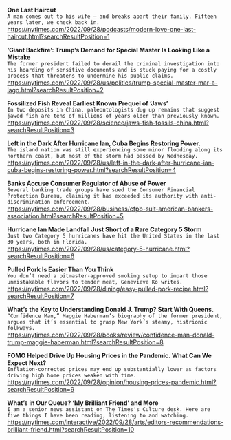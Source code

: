 **One Last Haircut**\
`A man comes out to his wife — and breaks apart their family. Fifteen years later, we check back in.`\
https://nytimes.com/2022/09/28/podcasts/modern-love-one-last-haircut.html?searchResultPosition=1

**‘Giant Backfire’: Trump’s Demand for Special Master Is Looking Like a Mistake**\
`The former president failed to derail the criminal investigation into his hoarding of sensitive documents and is stuck paying for a costly process that threatens to undermine his public claims.`\
https://nytimes.com/2022/09/28/us/politics/trump-special-master-mar-a-lago.html?searchResultPosition=2

**Fossilized Fish Reveal Earliest Known Prequel of ‘Jaws’**\
`In two deposits in China, paleontologists dug up remains that suggest jawed fish are tens of millions of years older than previously known.`\
https://nytimes.com/2022/09/28/science/jaws-fish-fossils-china.html?searchResultPosition=3

**Left in the Dark After Hurricane Ian, Cuba Begins Restoring Power.**\
`The island nation was still experiencing some minor flooding along its northern coast, but most of the storm had passed by Wednesday.`\
https://nytimes.com/2022/09/28/us/left-in-the-dark-after-hurricane-ian-cuba-begins-restoring-power.html?searchResultPosition=4

**Banks Accuse Consumer Regulator of Abuse of Power**\
`Several banking trade groups have sued the Consumer Financial Protection Bureau, claiming it has exceeded its authority with anti-discrimination enforcement.`\
https://nytimes.com/2022/09/28/business/cfpb-suit-american-bankers-association.html?searchResultPosition=5

**Hurricane Ian Made Landfall Just Short of a Rare Category 5 Storm**\
`Just two Category 5 hurricanes have hit the United States in the last 30 years, both in Florida.`\
https://nytimes.com/2022/09/28/us/category-5-hurricane.html?searchResultPosition=6

**Pulled Pork Is Easier Than You Think**\
`You don’t need a pitmaster-approved smoking setup to impart those unmistakable flavors to tender meat, Genevieve Ko writes.`\
https://nytimes.com/2022/09/28/dining/easy-pulled-pork-recipe.html?searchResultPosition=7

**What’s the Key to Understanding Donald J. Trump? Start With Queens.**\
`“Confidence Man,” Maggie Haberman’s biography of the former president, argues that it’s essential to grasp New York’s steamy, histrionic folkways.`\
https://nytimes.com/2022/09/28/books/review/confidence-man-donald-trump-maggie-haberman.html?searchResultPosition=8

**FOMO Helped Drive Up Housing Prices in the Pandemic. What Can We Expect Next?**\
`Inflation-corrected prices may end up substantially lower as factors driving high home prices weaken with time.`\
https://nytimes.com/2022/09/28/opinion/housing-prices-pandemic.html?searchResultPosition=9

**What’s in Our Queue? ‘My Brilliant Friend’ and More**\
`I am a senior news assistant on The Times's Culture desk. Here are five things I have been reading, listening to and watching.`\
https://nytimes.com/interactive/2022/09/28/arts/editors-recommendations-brilliant-friend.html?searchResultPosition=10

